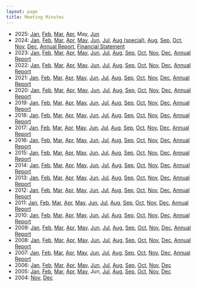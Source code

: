```yaml
---
layout: page
title: Meeting Minutes
---
```


* 2025:
  [Jan](minutes202501.html),
  [Feb](minutes202502.html),
  [Mar](minutes202503.html),
  [Apr](minutes202504.html),
  May,
  [Jun](minutes202506.html)
* 2024:
  [Jan](minutes202401.html),
  [Feb](minutes202402.html),
  [Mar](minutes202403.html),
  [Apr](minutes202404.html),
  [May](minutes202405.html),
  [Jun](minutes202406.html),
  [Jul](minutes202407.html),
  [Aug (special)](minutes202408_special.html),
  [Aug](minutes202408.html),
  [Sep](minutes202409.html),
  [Oct](minutes202410.html),
  [Nov](minutes202411.html),
  [Dec](minutes202412.html),
  [Annual Report](attachments/AGM_2024_final.pdf),
  [Financial Statement](attachments/WCARC_balance_sheet_2024.pdf)
* 2023:
  [Jan](minutes202301.html),
  [Feb](minutes202302.html),
  [Mar](minutes202303.html),
  [Apr](minutes202304.html),
  [May](minutes202305.html),
  [Jun](minutes202306.html),
  [Jul](minutes202307.html),
  [Aug](minutes202308.html),
  [Sep](minutes202309.html),
  [Oct](minutes202310.html),
  [Nov](minutes202311.html),
  [Dec](minutes202312.html),
  [Annual Report](report2023.html)
* 2022:
  [Jan](minutes202201.html),
  [Feb](minutes202202.html),
  [Mar](minutes202203.html),
  [Apr](minutes202204.html),
  [May](minutes202205.html),
  [Jun](minutes202206.html),
  [Jul](minutes202207.html),
  [Aug](minutes202208.html),
  [Sep](minutes202209.html),
  [Oct](minutes202210.html),
  [Nov](minutes202211.html),
  [Dec](minutes202212.html),
  [Annual Report](report2022.html)
* 2021:
  [Jan](minutes202101.html),
  [Feb](minutes202102.html),
  [Mar](minutes202103.html),
  [Apr](minutes202104.html),
  [May](minutes202105.html),
  [Jun](minutes202106.html),
  [Jul](minutes202107.html),
  [Aug](minutes202108.html),
  [Sep](minutes202109.html),
  [Oct](minutes202110.html),
  [Nov](minutes202111.html),
  [Dec](minutes202112.html),
  [Annual Report](report2021.html)
* 2020:
  [Jan](minutes202001.html),
  [Feb](minutes202002.html),
  [Mar](minutes202003.html),
  [Apr](minutes202004.html),
  [May](minutes202005.html),
  [Jun](minutes202006.html),
  [Jul](minutes202007.html),
  [Aug](minutes202008.html),
  [Sep](minutes202009.html),
  [Oct](minutes202010.html),
  [Nov](minutes202011.html),
  [Dec](minutes202012.html),
  [Annual Report](report2020.html)
* 2019:
  [Jan](minutes201901.html),
  [Feb](minutes201902.html),
  [Mar](minutes201903.html),
  [Apr](minutes201904.html),
  [May](minutes201905.html),
  [Jun](minutes201906.html),
  [Jul](minutes201907.html),
  [Aug](minutes201908.html),
  [Sep](minutes201909.html),
  [Oct](minutes201910.html),
  [Nov](minutes201911.html),
  [Dec](minutes201912.html),
  [Annual Report](report2019.html)
* 2018:
  [Jan](minutes201801.html),
  [Feb](minutes201802.html),
  [Mar](minutes201803.html),
  [Apr](minutes201804.html),
  [May](minutes201805.html),
  [Jun](minutes201806.html),
  [Jul](minutes201807.html),
  [Aug](minutes201808.html),
  [Sep](minutes201809.html),
  [Oct](minutes201810.html),
  [Nov](minutes201811.html),
  [Dec](minutes201812.html),
  [Annual Report](report2018.html)
* 2017:
  [Jan](minutes201701.html),
  [Feb](minutes201702.html),
  [Mar](minutes201703.html),
  [Apr](minutes201704.html),
  [May](minutes201705.html),
  [Jun](minutes201706.html),
  [Jul](minutes201707.html),
  [Aug](minutes201708.html),
  [Sep](minutes201709.html),
  [Oct](minutes201710.html),
  [Nov](minutes201711.html),
  [Dec](minutes201712.html),
  [Annual Report](report2017.html)
* 2016:
  [Jan](minutes201601.html),
  [Feb](minutes201602.html),
  [Mar](minutes201603.html),
  [Apr](minutes201604.html),
  [May](minutes201605.html),
  [Jun](minutes201606.html),
  [Jul](minutes201607.html),
  [Aug](minutes201608.html),
  [Sep](minutes201609.html),
  [Oct](minutes201610.html),
  [Nov](minutes201611.html),
  [Dec](minutes201612.html),
  [Annual Report](report2016.html)
* 2015:
  [Jan](minutes201501.html),
  [Feb](minutes201502.html),
  [Mar](minutes201503.html),
  [Apr](minutes201504.html),
  [May](minutes201505.html),
  [Jun](minutes201506.html),
  [Jul](minutes201507.html),
  [Aug](minutes201508.html),
  [Sep](minutes201509.html),
  [Oct](minutes201510.html),
  [Nov](minutes201511.html),
  [Dec](minutes201512.html),
  [Annual Report](report2015.html)
* 2014:
  [Jan](minutes201401.html),
  [Feb](minutes201402.html),
  [Mar](minutes201403.html),
  [Apr](minutes201404.html),
  [May](minutes201405.html),
  [Jun](minutes201406.html),
  [Jul](minutes201407.html),
  [Aug](minutes201408.html),
  [Sep](minutes201409.html),
  [Oct](minutes201410.html),
  [Nov](minutes201411.html),
  [Dec](minutes201412.html),
  [Annual Report](report2014.html)
* 2013:
  [Jan](minutes201301.html),
  [Feb](minutes201302.html),
  [Mar](minutes201303.html),
  [Apr](minutes201304.html),
  [May](minutes201305.html),
  [Jun](minutes201306.html),
  [Jul](minutes201307.html),
  [Aug](minutes201308.html),
  [Sep](minutes201309.html),
  [Oct](minutes201310.html),
  [Nov](minutes201311.html),
  [Dec](minutes201312.html),
  [Annual Report](report2013.html)
* 2012:
  [Jan](minutes201201.html),
  [Feb](minutes201202.html),
  [Mar](minutes201203.html),
  [Apr](minutes201204.html),
  [May](minutes201205.html),
  [Jun](minutes201206.html),
  [Jul](minutes201207.html),
  [Aug](minutes201208.html),
  [Sep](minutes201209.html),
  [Oct](minutes201210.html),
  [Nov](minutes201211.html),
  [Dec](minutes201212.html),
  [Annual Report](report2012.html)
* 2011:
  [Jan](minutes201101.html),
  [Feb](minutes201102.html),
  [Mar](minutes201103.html),
  [Apr](minutes201104.html),
  [May](minutes201105.html),
  [Jun](minutes201106.html),
  [Jul](minutes201107.html),
  [Aug](minutes201108.html),
  [Sep](minutes201109.html),
  [Oct](minutes201110.html),
  [Nov](minutes201111.html),
  [Dec](minutes201112.html),
  [Annual Report](report2011.html)
* 2010:
  [Jan](minutes201001.html),
  [Feb](minutes201002.html),
  [Mar](minutes201003.html),
  [Apr](minutes201004.html),
  [May](minutes201005.html),
  [Jun](minutes201006.html),
  [Jul](minutes201007.html),
  [Aug](minutes201008.html),
  [Sep](minutes201009.html),
  [Oct](minutes201010.html),
  [Nov](minutes201011.html),
  [Dec](minutes201012.html),
  [Annual Report](report2010.html)
* 2009:
  [Jan](minutes200901.html),
  [Feb](minutes200902.html),
  [Mar](minutes200903.html),
  [Apr](minutes200904.html),
  [May](minutes200905.html),
  [Jun](minutes200906.html),
  [Jul](minutes200907.html),
  [Aug](minutes200908.html),
  [Sep](minutes200909.html),
  [Oct](minutes200910.html),
  [Nov](minutes200911.html),
  [Dec](minutes200912.html),
  [Annual Report](report2009.html)
* 2008:
  [Jan](minutes200801.html),
  [Feb](minutes200802.html),
  [Mar](minutes200803.html),
  [Apr](minutes200804.html),
  [May](minutes200805.html),
  [Jun](minutes200806.html),
  [Jul](minutes200807.html),
  [Aug](minutes200808.html),
  [Sep](minutes200809.html),
  [Oct](minutes200810.html),
  [Nov](minutes200811.html),
  [Dec](minutes200812.html),
  [Annual Report](report2008.html)
* 2007:
  [Jan](minutes200701.html),
  [Feb](minutes200702.html),
  [Mar](minutes200703.html),
  [Apr](minutes200704.html),
  [May](minutes200705.html),
  [Jun](minutes200706.html),
  [Jul](minutes200707.html),
  [Aug](minutes200708.html),
  [Sep](minutes200709.html),
  [Oct](minutes200710.html),
  [Nov](minutes200711.html),
  [Dec](minutes200712.html),
  [Annual Report](report2007.html)
* 2006:
  [Jan](minutes200601.html),
  [Feb](minutes200602.html),
  [Mar](minutes200603.html),
  [Apr](minutes200604.html),
  [May](minutes200605.html),
  [Jun](minutes200606.html),
  [Jul](minutes200607.html),
  [Aug](minutes200608.html),
  [Sep](minutes200609.html),
  [Oct](minutes200610.html),
  [Nov](minutes200611.html),
  [Dec](minutes200612.html)
* 2005:
  [Jan](minutes200501.html),
  [Feb](minutes200502.html),
  [Mar](minutes200503.html),
  [Apr](minutes200504.html),
  [May](minutes200505.html),
  Jun,
  [Jul](minutes200507.html),
  [Aug](minutes200508.html),
  [Sep](minutes200509.html),
  [Oct](minutes200510.html),
  [Nov](minutes200511.html),
  [Dec](minutes200512.html)
* 2004:
  [Nov](minutes200411.html),
  [Dec](minutes200412.html)
